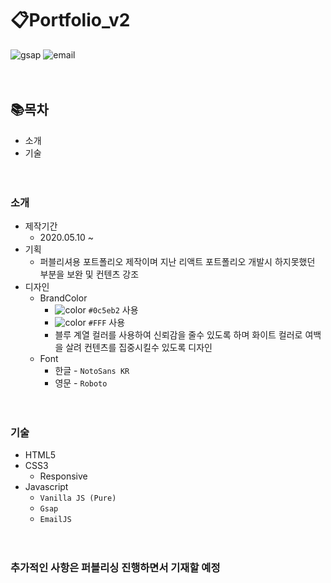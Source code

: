# 📋Portfolio_v2
![gsap](https://img.shields.io/badge/GSAP--TweenMax-2.1.0-blue) ![email](https://img.shields.io/badge/EmailJS-linkage--gmail-green)
<br /><br /><br />
## 📚목차
- 소개
- 기술
<br /><br /><br />
### 소개
- 제작기간
  + 2020.05.10 ~
- 기획
  + 퍼블리셔용 포트폴리오 제작이며 지난 리액트 포트폴리오 개발시 하지못했던 부분을 보완 및 컨텐츠 강조
- 디자인
  + BrandColor
    * ![color](https://img.shields.io/badge/BrandColor--------------------------------%230c5eb2) ```#0c5eb2``` 사용
    * ![color](https://img.shields.io/badge/BrandColor--------------------------------%23FFF) ```#FFF``` 사용
    * 블루 계열 컬러를 사용하여 신뢰감을 줄수 있도록 하며 화이트 컬러로 여백을 살려 컨텐츠를 집중시킬수 있도록 디자인
  + Font
    * 한글 - ```NotoSans KR```
    * 영문 - ```Roboto```
<br /><br /><br />
### 기술
- HTML5
- CSS3
  + Responsive
- Javascript
  + ```Vanilla JS (Pure)```
  + ```Gsap```
  + ```EmailJS```
  <br /><br /><br />
### 추가적인 사항은 퍼블리싱 진행하면서 기재할 예정